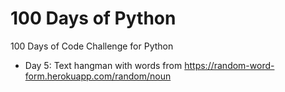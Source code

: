 # 100 Days of Python

100 Days of Code Challenge for Python

- Day 5: Text hangman with words from https://random-word-form.herokuapp.com/random/noun
